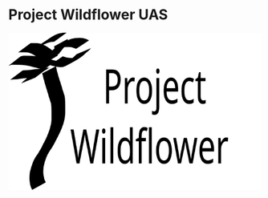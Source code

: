 <!DOCTYPE HTML>
<html>
  <head>
    <meta charset="UTF-8">
  </head>
  <body>
    <h1 id="sectTitle"> Project Wildflower UAS </h1>
    <img src="Images\logos\Project_Wildflower.svg" width: 33.3%;">
  </body>
</html>
